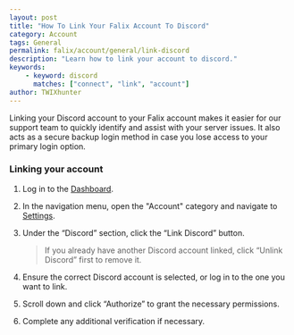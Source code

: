 ```yaml
---
layout: post
title: "How To Link Your Falix Account To Discord"
category: Account
tags: General
permalink: falix/account/general/link-discord
description: "Learn how to link your account to discord."
keywords:
    - keyword: discord
      matches: ["connect", "link", "account"]
author: TWIXhunter
---
```


Linking your Discord account to your Falix account makes it easier for our support team to quickly identify and assist with your server issues. It also acts as a secure backup login method in case you lose access to your primary login option.

### Linking your account

1. Log in to the [Dashboard](https://client.falixnodes.net/).

2. In the navigation menu, open the "Account" category and navigate to [Settings](https://client.falixnodes.net/profile/settings).


3. Under the “Discord” section, click the “Link Discord” button.

    > If you already have another Discord account linked, click “Unlink Discord” first to remove it.

4. Ensure the correct Discord account is selected, or log in to the one you want to link.

5. Scroll down and click “Authorize” to grant the necessary permissions.

6. Complete any additional verification if necessary.